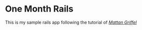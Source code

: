 # One Month Rails

This is my sample rails app following the tutorial of
[*Mattan Griffel*](http://onemonthrails.com)